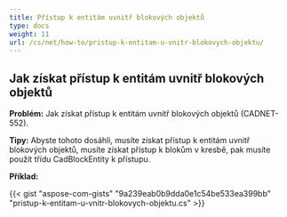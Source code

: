 ```yaml
---
title: Přístup k entitám uvnitř blokových objektů
type: docs
weight: 11
url: /cs/net/how-to/pristup-k-entitam-u-vnitr-blokovych-objektu/
---
```


## **Jak získat přístup k entitám uvnitř blokových objektů**

**Problém:** Jak získat přístup k entitám uvnitř blokových objektů (CADNET-552).

**Tipy:** Abyste tohoto dosáhli, musíte získat přístup k entitám uvnitř blokových objektů, musíte získat přístup k blokům v kresbě, pak musíte použít třídu CadBlockEntity k přístupu.

**Příklad:**

{{< gist "aspose-com-gists" "9a239eab0b9dda0e1c54be533ea399bb" "pristup-k-entitam-u-vnitr-blokovych-objektu.cs" >}}
